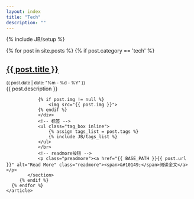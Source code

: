 ```yaml
---
layout: index
title: "Tech"
description: ""
---
```

{% include JB/setup %}

<div id="content">
    <article>
      {% for post in site.posts %}
         {% if post.category == 'tech' %}
	        <section class="post">
		          <h2><a href="{{ BASE_PATH }}{{ post.url }}" class="title">{{ post.title }}</a></h2>
		          <small class="meta">{{ post.date | date: "%m - %d - %Y" }}</small>
		        <div class="content">
		         {{ post.description }}
        
		        {% if post.img != null %}
		            <img src="{{ post.img }}">
		        {% endif %}		        
    			</div>
		    	<!-- 标签 -->
		        <ul class="tag_box inline">
		      		{% assign tags_list = post.tags %}
		      		{% include JB/tags_list %}
		      	</ul>
		      	</br>
		      	<!-- readmore按钮 -->
		        <p class="preadmore"><a href="{{ BASE_PATH }}{{ post.url }}" alt="Read More" class="readmore"><span>&#10149;</span>阅读全文</a></p>
        	</section>
	     {% endif %}
      {% endfor %}
    </article>
</div>

<script type="text/javascript">
	showCurrentItem(document.getElementById("menu-item-tech"));
</script>